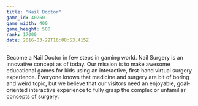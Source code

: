 ```yaml
---
title: "Nail Doctor"
game_id: 40260
game_width: 400
game_height: 500
rank: 17000
date: 2016-03-22T16:08:53.415Z
---
```

Become a Nail Doctor in few steps in gaming world. Nail Surgery is an innovative concept as of today. Our mission is to make awesome educational games for kids using an interactive, first-hand virtual surgery experience. Everyone knows that medicine and surgery are bit of boring and weird topic, but we believe that our visitors need an enjoyable, goal-oriented interactive experience to fully grasp the complex or unfamiliar concepts of surgery.